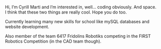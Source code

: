 Hi, I’m Cyrill Marti and I’m interested in, well... coding obviously. And space. I think that these two things are really cool. Hope you do too.

Currently learning many new skills for school like mySQL databases and website development.

Also member of the team 6417 Fridolins Robotiks competing in the FIRST Robotics Competition (in the CAD team though).
